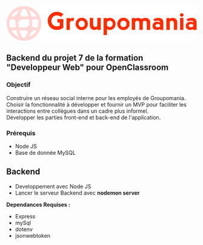 <img src="images/logo.png">
<h2>Backend du projet 7 de la formation "Developpeur Web" pour OpenClassroom</h2>
<h3>Objectif</h3>
Construire un réseau social interne pour les employés de Groupomania.<br>
Choisir la fonctionnalité à développer et fournir un MVP pour faciliter les interactions entre collègues dans un cadre plus informel.<br>
Développer les parties front-end et back-end de l'application.
<h3>Prérequis</h3>
<ul>
<li>Node JS</li>
<li>Base de donnée MySQL</li>
</ul>

<h2>Backend</h2>
<ul>
<li>Developpement avec Node JS</li>
<li>Lancer le serveur Backend avec <strong>nodemon server</strong></li>
</ul>
<strong>Dependances Requises :</strong>
<ul>
<li>Express</li>
<li>mySql</li>
<li>dotenv</li>
<li>jsonwebtoken</li>
</ul>